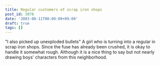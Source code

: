 ```yaml
---
title: Regular customers of scrap iron shops
post_id: 3078
date: '2003-08-11T00:00:00+09:00'
draft: true
tags: []
---
```


"I also picked up unexploded bullets" A girl who is turning into a regular in scrap iron shops. Since the fuse has already been crushed, it is okay to handle it somewhat rough. Although it is a nice thing to say but not nearly drawing boys' characters from this neighborhood.
